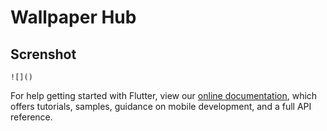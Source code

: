 # Wallpaper Hub


## Screnshot

    ![]()
    


For help getting started with Flutter, view our
[online documentation](https://flutter.dev/docs), which offers tutorials,
samples, guidance on mobile development, and a full API reference.
 